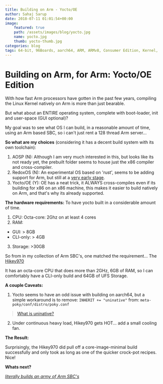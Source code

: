 ```yaml
---
title: Building on Arm - Yocto/OE
author: Sahaj Sarup
date: 2018-07-11 01:01:54+00:00
image:
    featured: true
    path: /assets/images/blog/yocto.jpg
    name: yocto.jpg
    thumb: yocto-thumb.jpg
categories: blog
tags: 64-bit, 96Boards, aarch64, ARM, ARMv8, Consumer Edition, Kernel, Linux, hikey, hikey970, yocto, openembedded, morty, oe
---
```


# Building on Arm, for Arm: Yocto/OE Edition

With how fast Arm processors have gotten in the past few years, compiling the Linux Kernel natively on Arm is more than just bearable.

But what about an ENTIRE operating system, complete with boot-loader, init and user-space (GUI optional)?

My goal was to see what OS I can build, in a reasonable amount of time, using an Arm based SBC, so i can't just rent a 128 thread Arm server...

**So what are my choices** (considering it has a decent build system with its own toolchain):
1. AOSP (N): Although I am very much interested in this, but looks like its not ready yet, the prebuilt folder seems to house just the x86 compiler and cross-compiler.
2. RedoxOS (N): An experimental OS based on 'rust', seems to be adding support for Arm, but still at a [very early stage](https://www.redox-os.org/rsoc/#aarch64).
3. Yocto/OE (Y): OE has a neat trick, it ALWAYS cross-compiles even if its building for x86 on an x86 machine, this makes it easier to build natively on Arm, and that's why its already supported.

**The hardware requirements:** To have yocto built in a considerable amount of time.
1. CPU: Octa-core: 2Ghz on at least 4 cores
2. RAM:
  - GUI: > 8GB
  - CLI-only: > 4GB
3. Storage: >30GB

So from in my collection of Arm SBC's, one matched the requirement... The [Hikey970](https://www.96boards.org/product/hikey970/)

It has an octa-core CPU that does more than 2GHz, 6GB of RAM, so I can comfortably have a CLI-only build and 64GB of UFS Storage.

**A couple Caveats:**
1. Yocto seems to have an odd issue with building on aarch64, but a simple workaround is to remove: ```INHERIT += "uninative"``` from: ```meta-poky/conf/distro/poky.conf```
> [What is uninative?](https://www.yoctoproject.org/docs/2.5/ref-manual/ref-manual.html#ref-classes-uninative)

2. Under continuous heavy load, Hikey970 gets HOT... add a small cooling fan.

**The Result:**

Surprisingly, the Hikey970 did pull off a core-image-minimal build successfully and only took as long as one of the quicker crock-pot recipes. Nice!


**Whats next?**

[*literally builds an army of Arm SBC's*](https://www.instagram.com/p/Bk_CNI_AQ6U/?hl=en&taken-by=ric_96)
